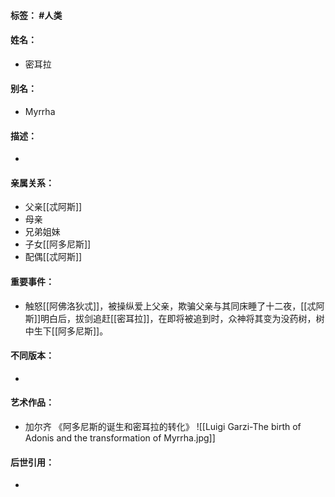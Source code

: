 #### 标签： #人类
#### 姓名：
- 密耳拉
#### 别名：
- Myrrha
#### 描述：
- 
#### 亲属关系：
- 父亲[[忒阿斯]]
- 母亲
- 兄弟姐妹
- 子女[[阿多尼斯]]
- 配偶[[忒阿斯]]
#### 重要事件：
- 触怒[[阿佛洛狄忒]]，被操纵爱上父亲，欺骗父亲与其同床睡了十二夜，[[忒阿斯]]明白后，拔剑追赶[[密耳拉]]，在即将被追到时，众神将其变为没药树，树中生下[[阿多尼斯]]。
#### 不同版本：
- 
#### 艺术作品：
- 加尔齐 《阿多尼斯的诞生和密耳拉的转化》
![[Luigi Garzi-The birth of Adonis and the transformation of Myrrha.jpg]]
#### 后世引用：
- 